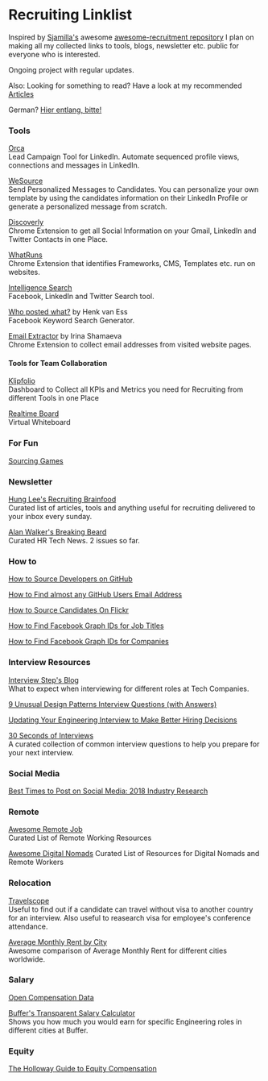 # Recruiting Linklist

Inspired by [Sjamilla's](https://github.com/Sjamilla) awesome [awesome-recruitment repository](https://github.com/Sjamilla/awesome-recruitment) I plan on making all my collected links to tools, blogs, newsletter etc. public for everyone who is interested. 

Ongoing project with regular updates.

Also: Looking for something to read? Have a look at my recommended [Articles](https://github.com/gf-nl/recruiting-linklist/blob/master/articles.md)

German? [Hier entlang, bitte!](https://github.com/gf-nl/recruiting-linklist/blob/master/german.md)

### Tools

[Orca](https://useorca.com/referral/quHBoZ3g)  
Lead Campaign Tool for LinkedIn. Automate sequenced profile views, connections and messages in LinkedIn.

[WeSource](https://www.wesource.io/en/)  
Send Personalized Messages to Candidates. You can personalize your own template by using the candidates information on their LinkedIn Profile or generate a personalized message from scratch.

[Discoverly](https://chrome.google.com/webstore/detail/discoverly-for-gmail-link/dijhcpbkalfgkcebgoncjmfpbamihgaf?hl=en)  
Chrome Extension to get all Social Information on your Gmail, LinkedIn and Twitter Contacts in one Place.

[WhatRuns](https://www.whatruns.com/)  
Chrome Extension that identifies Frameworks, CMS, Templates etc. run on websites.

[Intelligence Search](https://chrome.google.com/webstore/detail/intelligence-search/dipfggodcibdmflidbceoaanadclgomm)  
Facebook, LinkedIn and Twitter Search tool. 

[Who posted what?](https://whopostedwhat.com/) by Henk van Ess  
Facebook Keyword Search Generator.

[Email Extractor](https://chrome.google.com/webstore/detail/email-extractor/naidmjmjlgpkbebchjabfjgcgjkgojbi?authuser=3) by Irina Shamaeva  
Chrome Extension to collect email addresses from visited website pages.

#### Tools for Team Collaboration

[Klipfolio](https://www.klipfolio.com/human-resources-analytics-tool)  
Dashboard to Collect all KPIs and Metrics you need for Recruiting from different Tools in one Place

[Realtime Board](https://realtimeboard.com/)   
Virtual Whiteboard

### For Fun

[Sourcing Games](https://www.sourcing.games/)  

### Newsletter

[Hung Lee's Recruiting Brainfood](http://www.recruitingbrainfood.com/)  
Curated list of articles, tools and anything useful for recruiting delivered to your inbox every sunday.

[Alan Walker's Breaking Beard](https://www.getrevue.co/profile/breakingbeard)  
Curated HR Tech News. 2 issues so far.

### How to

[How to Source Developers on GitHub](https://beamery.com/blog/sourcing-developers-on-github)

[How to Find almost any GitHub Users Email Address](https://www.sourcecon.com/how-to-find-almost-any-github-users-email-address/)

[How to Source Candidates On Flickr](https://www.linkedin.com/pulse/how-use-flicker-source-candidates-jan-tegze/)

[How to Find Facebook Graph IDs for Job Titles](https://booleanstrings.com/2018/06/29/facebook-ids-for-job-titles/)

[How to Find Facebook Graph IDs for Companies](https://booleanstrings.com/2018/07/18/finding-facebook-ids-for-companies-hack/)

### Interview Resources

[Interview Step's Blog](https://interviewsteps.com/blogs/news)  
What to expect when interviewing for different roles at Tech Companies.

[9 Unusual Design Patterns Interview Questions (with Answers)](https://dev.to/aershov24/9-unusual-design-patterns-interview-question-with-answers-3gjl) 

[Updating Your Engineering Interview to Make Better Hiring Decisions](https://www.cockroachlabs.com/blog/updating-eng-interview/)  

[30 Seconds of Interviews](https://30secondsofinterviews.org/)  
A curated collection of common interview questions to help you prepare for your next interview. 

### Social Media

[Best Times to Post on Social Media: 2018 Industry Research](https://sproutsocial.com/insights/best-times-to-post-on-social-media/)

### Remote

[Awesome Remote Job](https://github.com/lukasz-madon/awesome-remote-job)  
Curated List of Remote Working Resources

[Awesome Digital Nomads](https://github.com/cbovis/awesome-digital-nomads)
Curated List of Resources for Digital Nomads and Remote Workers

### Relocation

[Travelscope](https://www.markuslerner.com/travelscope/)  
Useful to find out if a candidate can travel without visa to another country for an interview. Also useful to reasearch visa for employee's conference attendance.

[Average Monthly Rent by City](https://i.redd.it/0lji1j8bzh711.png)  
Awesome comparison of Average Monthly Rent for different cities worldwide.

### Salary

[Open Compensation Data](https://www.levels.fyi/comp.html)

[Buffer's Transparent Salary Calculator](https://buffer.com/salary/data-architect/average/0)  
Shows you how much you would earn for specific Engineering roles in different cities at Buffer.  

### Equity

[The Holloway Guide to Equity Compensation](https://www.holloway.com/g/equity-compensation)

